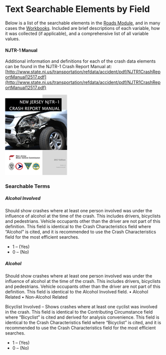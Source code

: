 # Text Searchable Elements by Field

Below is a list of the searchable elements in the [Roads Module](https://njdhts.numetric.com/roads/crash-query#/), and in many cases the [Workbooks](https://njdhts.numetric.com/workbooks#/). Included are brief descriptions of each variable, how it was collected \(if applicable\), and a comprehensive list of all variable values.

#### NJTR-1 Manual

Additional information and definitions for each of the crash data elements can be found in the NJTR-1 Crash Report Manual at: [http://www.state.nj.us/transportation/refdata/accident/pdf/NJTR1CrashReportManual12517.pdf](http://www.state.nj.us/transportation/refdata/accident/pdf/NJTR1CrashReportManual12517.pdf)

[![](/assets/NJTR1_Manual_Cover_Tile.png)](http://www.state.nj.us/transportation/refdata/accident/pdf/NJTR1CrashReportManual12517.pdf)

### Searchable Terms

##### Alcohol Involved 

Should show crashes where at least one person involved was under the influence of alcohol at the time of the crash.  This includes drivers, bicyclists and pedestrians. Vehicle occupants other than the driver are not part of this definition. This field is identical to the Crash Characteristics field where “Alcohol” is cited, and it is recommended to use the Crash Characteristics field for the most efficient searches. 

* 1 – \(Yes\) 
* 0 – \(No\)

##### Alcohol 

Should show crashes where at least one person involved was under the influence of alcohol at the time of the crash.  This includes drivers, bicyclists and pedestrians. Vehicle occupants other than the driver are not part of this definition. This field is identical to the Alcohol Involved field. • Alcohol Related • Non-Alcohol Related

Bicyclist Involved – Shows crashes where at least one cyclist was involved in the crash. This field is identical to the Contributing Circumstance field where “Bicyclist” is cited and derived for analysis convenience. This field is identical to the Crash Characteristics field where “Bicyclist” is cited, and it is recommended to use the Crash Characteristics field for the most efficient searches. 

* 1 – \(Yes\) 
* 0 – \(No\)



